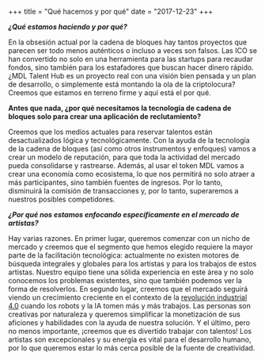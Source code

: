 +++
title = "Qué hacemos y por qué"
date = "2017-12-23"
+++

***¿Qué estamos haciendo y por qué?***

En la obsesión actual por la cadena de bloques hay tantos proyectos que parecen ser todo menos auténticos o incluso a veces son falsos. Las ICO se han convertido no solo en una herramienta para las startups para recaudar fondos, sino también para los estafadores que buscan hacer dinero rápido. ¿MDL Talent Hub es un proyecto real con una visión bien pensada y un plan de desarrollo, o simplemente está montando la ola de la criptolocura? Creemos que estamos en terreno firme y aquí está el por qué.

**Antes que nada, ¿por qué necesitamos la tecnología de cadena de bloques solo para crear una aplicación de reclutamiento?** 

Creemos que los medios actuales para reservar talentos están desactualizados lógica y tecnológicamente. Con la ayuda de la tecnología de la cadena de bloques (así como otros instrumentos y enfoques) vamos a crear un modelo de reputación, para que toda la actividad del mercado pueda consolidarse y rastrearse. Además, al usar el token MDL vamos a crear una economía como ecosistema, lo que nos permitirá no solo atraer a más participantes, sino también fuentes de ingresos. Por lo tanto, disminuirá la comisión de transacciones y, por lo tanto, superaremos a nuestros posibles competidores.

***¿Por qué nos estamos enfocando específicamente en el mercado de artistas?***

Hay varias razones. En primer lugar, queremos comenzar con un nicho de mercado y creemos que el segmento que hemos elegido requiere la mayor parte de la facilitación tecnológica: actualmente no existen motores de búsqueda integrales y globales para los artistas y para los trabajos de estos artistas. Nuestro equipo tiene una sólida experiencia en este área y no solo conocemos los problemas existentes, sino que también podemos ver la forma de resolverlos. En segundo lugar, creemos que el mercado seguirá viendo un crecimiento creciente en el contexto de la <a href="https://en.wikipedia.org/wiki/Industry_4.0">revolución industrial 4.0</a> cuando los robots y la IA tomen más y más trabajos. Las personas son creativas por naturaleza y queremos simplificar la monetización de sus aficiones y habilidades con la ayuda de nuestra solución. Y el último, pero no menos importante, ¡creemos que es divertido trabajar con talentos! Los artistas son excepcionales y su energía es vital para el desarrollo humano, por lo que queremos estar lo más cerca posible de la fuente de creatividad.

